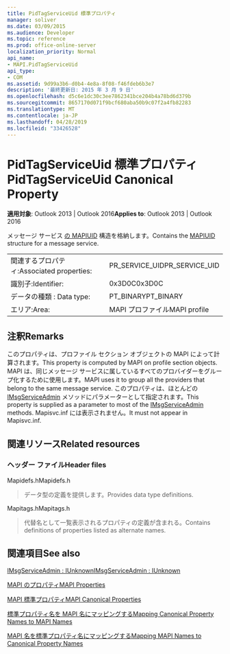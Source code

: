 ```yaml
---
title: PidTagServiceUid 標準プロパティ
manager: soliver
ms.date: 03/09/2015
ms.audience: Developer
ms.topic: reference
ms.prod: office-online-server
localization_priority: Normal
api_name:
- MAPI.PidTagServiceUid
api_type:
- COM
ms.assetid: 9d99a3b6-d0b4-4e8a-8f08-f46fdeb6b3e7
description: '最終更新日: 2015 年 3 月 9 日'
ms.openlocfilehash: d5c6e1dc30c3ee7862341bce204b4a78bd6d379b
ms.sourcegitcommit: 8657170d071f9bcf680aba50b9c07f2a4fb82283
ms.translationtype: MT
ms.contentlocale: ja-JP
ms.lasthandoff: 04/28/2019
ms.locfileid: "33426528"
---
```

# <a name="pidtagserviceuid-canonical-property"></a><span data-ttu-id="f3cf3-103">PidTagServiceUid 標準プロパティ</span><span class="sxs-lookup"><span data-stu-id="f3cf3-103">PidTagServiceUid Canonical Property</span></span>

  
  
<span data-ttu-id="f3cf3-104">**適用対象**: Outlook 2013 | Outlook 2016</span><span class="sxs-lookup"><span data-stu-id="f3cf3-104">**Applies to**: Outlook 2013 | Outlook 2016</span></span> 
  
<span data-ttu-id="f3cf3-105">メッセージ サービス [の MAPIUID](mapiuid.md) 構造を格納します。</span><span class="sxs-lookup"><span data-stu-id="f3cf3-105">Contains the [MAPIUID](mapiuid.md) structure for a message service.</span></span> 
  
|||
|:-----|:-----|
|<span data-ttu-id="f3cf3-106">関連するプロパティ:</span><span class="sxs-lookup"><span data-stu-id="f3cf3-106">Associated properties:</span></span>  <br/> |<span data-ttu-id="f3cf3-107">PR_SERVICE_UID</span><span class="sxs-lookup"><span data-stu-id="f3cf3-107">PR_SERVICE_UID</span></span>  <br/> |
|<span data-ttu-id="f3cf3-108">識別子:</span><span class="sxs-lookup"><span data-stu-id="f3cf3-108">Identifier:</span></span>  <br/> |<span data-ttu-id="f3cf3-109">0x3D0C</span><span class="sxs-lookup"><span data-stu-id="f3cf3-109">0x3D0C</span></span>  <br/> |
|<span data-ttu-id="f3cf3-110">データの種類 : </span><span class="sxs-lookup"><span data-stu-id="f3cf3-110">Data type:</span></span>  <br/> |<span data-ttu-id="f3cf3-111">PT_BINARY</span><span class="sxs-lookup"><span data-stu-id="f3cf3-111">PT_BINARY</span></span>  <br/> |
|<span data-ttu-id="f3cf3-112">エリア:</span><span class="sxs-lookup"><span data-stu-id="f3cf3-112">Area:</span></span>  <br/> |<span data-ttu-id="f3cf3-113">MAPI プロファイル</span><span class="sxs-lookup"><span data-stu-id="f3cf3-113">MAPI profile</span></span>  <br/> |
   
## <a name="remarks"></a><span data-ttu-id="f3cf3-114">注釈</span><span class="sxs-lookup"><span data-stu-id="f3cf3-114">Remarks</span></span>

<span data-ttu-id="f3cf3-115">このプロパティは、プロファイル セクション オブジェクトの MAPI によって計算されます。</span><span class="sxs-lookup"><span data-stu-id="f3cf3-115">This property is computed by MAPI on profile section objects.</span></span> <span data-ttu-id="f3cf3-116">MAPI は、同じメッセージ サービスに属しているすべてのプロバイダーをグループ化するために使用します。</span><span class="sxs-lookup"><span data-stu-id="f3cf3-116">MAPI uses it to group all the providers that belong to the same message service.</span></span> <span data-ttu-id="f3cf3-117">このプロパティは、ほとんどの [IMsgServiceAdmin](imsgserviceadminiunknown.md) メソッドにパラメーターとして指定されます。</span><span class="sxs-lookup"><span data-stu-id="f3cf3-117">This property is supplied as a parameter to most of the [IMsgServiceAdmin](imsgserviceadminiunknown.md) methods.</span></span> <span data-ttu-id="f3cf3-118">Mapisvc.inf には表示されません。</span><span class="sxs-lookup"><span data-stu-id="f3cf3-118">It must not appear in Mapisvc.inf.</span></span> 
  
## <a name="related-resources"></a><span data-ttu-id="f3cf3-119">関連リソース</span><span class="sxs-lookup"><span data-stu-id="f3cf3-119">Related resources</span></span>

### <a name="header-files"></a><span data-ttu-id="f3cf3-120">ヘッダー ファイル</span><span class="sxs-lookup"><span data-stu-id="f3cf3-120">Header files</span></span>

<span data-ttu-id="f3cf3-121">Mapidefs.h</span><span class="sxs-lookup"><span data-stu-id="f3cf3-121">Mapidefs.h</span></span>
  
> <span data-ttu-id="f3cf3-122">データ型の定義を提供します。</span><span class="sxs-lookup"><span data-stu-id="f3cf3-122">Provides data type definitions.</span></span>
    
<span data-ttu-id="f3cf3-123">Mapitags.h</span><span class="sxs-lookup"><span data-stu-id="f3cf3-123">Mapitags.h</span></span>
  
> <span data-ttu-id="f3cf3-124">代替名として一覧表示されるプロパティの定義が含まれる。</span><span class="sxs-lookup"><span data-stu-id="f3cf3-124">Contains definitions of properties listed as alternate names.</span></span>
    
## <a name="see-also"></a><span data-ttu-id="f3cf3-125">関連項目</span><span class="sxs-lookup"><span data-stu-id="f3cf3-125">See also</span></span>



[<span data-ttu-id="f3cf3-126">IMsgServiceAdmin : IUnknown</span><span class="sxs-lookup"><span data-stu-id="f3cf3-126">IMsgServiceAdmin : IUnknown</span></span>](imsgserviceadminiunknown.md)


[<span data-ttu-id="f3cf3-127">MAPI のプロパティ</span><span class="sxs-lookup"><span data-stu-id="f3cf3-127">MAPI Properties</span></span>](mapi-properties.md)
  
[<span data-ttu-id="f3cf3-128">MAPI 標準プロパティ</span><span class="sxs-lookup"><span data-stu-id="f3cf3-128">MAPI Canonical Properties</span></span>](mapi-canonical-properties.md)
  
[<span data-ttu-id="f3cf3-129">標準プロパティ名を MAPI 名にマッピングする</span><span class="sxs-lookup"><span data-stu-id="f3cf3-129">Mapping Canonical Property Names to MAPI Names</span></span>](mapping-canonical-property-names-to-mapi-names.md)
  
[<span data-ttu-id="f3cf3-130">MAPI 名を標準プロパティ名にマッピングする</span><span class="sxs-lookup"><span data-stu-id="f3cf3-130">Mapping MAPI Names to Canonical Property Names</span></span>](mapping-mapi-names-to-canonical-property-names.md)

